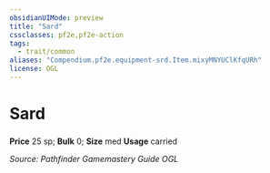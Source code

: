 ```yaml
---
obsidianUIMode: preview
title: "Sard"
cssclasses: pf2e,pf2e-action
tags:
  - trait/common
aliases: "Compendium.pf2e.equipment-srd.Item.mixyMNYUClKfqURh"
license: OGL
---
```

# Sard

### 


**Price** 25 sp; 
**Bulk** 0; **Size** med
**Usage** carried



*Source: Pathfinder Gamemastery Guide*
*OGL*
